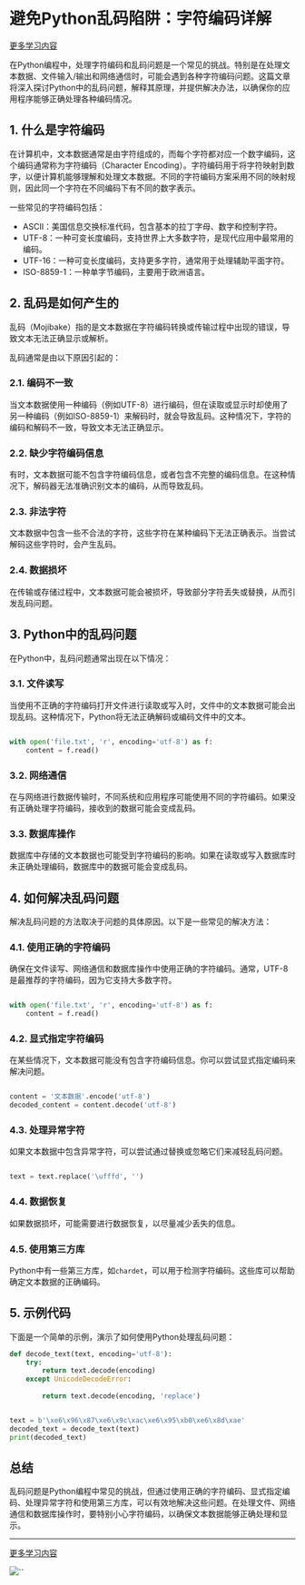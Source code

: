 # 避免Python乱码陷阱：字符编码详解

[更多学习内容](https://link.juejin.cn/?target=http%3A%2F%2Fipengtao.com%2F "http://ipengtao.com/")

在Python编程中，处理字符编码和乱码问题是一个常见的挑战。特别是在处理文本数据、文件输入/输出和网络通信时，可能会遇到各种字符编码问题。这篇文章将深入探讨Python中的乱码问题，解释其原理，并提供解决办法，以确保你的应用程序能够正确处理各种编码情况。

1\. 什么是字符编码
-----------

在计算机中，文本数据通常是由字符组成的，而每个字符都对应一个数字编码，这个编码通常称为字符编码（Character Encoding）。字符编码用于将字符映射到数字，以便计算机能够理解和处理文本数据。不同的字符编码方案采用不同的映射规则，因此同一个字符在不同编码下有不同的数字表示。

一些常见的字符编码包括：

*   ASCII：美国信息交换标准代码，包含基本的拉丁字母、数字和控制字符。
*   UTF-8：一种可变长度编码，支持世界上大多数字符，是现代应用中最常用的编码。
*   UTF-16：一种可变长度编码，支持更多字符，通常用于处理辅助平面字符。
*   ISO-8859-1：一种单字节编码，主要用于欧洲语言。

2\. 乱码是如何产生的
------------

乱码（Mojibake）指的是文本数据在字符编码转换或传输过程中出现的错误，导致文本无法正确显示或解析。

乱码通常是由以下原因引起的：

### 2.1. 编码不一致

当文本数据使用一种编码（例如UTF-8）进行编码，但在读取或显示时却使用了另一种编码（例如ISO-8859-1）来解码时，就会导致乱码。这种情况下，字符的编码和解码不一致，导致文本无法正确显示。

### 2.2. 缺少字符编码信息

有时，文本数据可能不包含字符编码信息，或者包含不完整的编码信息。在这种情况下，解码器无法准确识别文本的编码，从而导致乱码。

### 2.3. 非法字符

文本数据中包含一些不合法的字符，这些字符在某种编码下无法正确表示。当尝试解码这些字符时，会产生乱码。

### 2.4. 数据损坏

在传输或存储过程中，文本数据可能会被损坏，导致部分字符丢失或替换，从而引发乱码问题。

3\. Python中的乱码问题
----------------

在Python中，乱码问题通常出现在以下情况：

### 3.1. 文件读写

当使用不正确的字符编码打开文件进行读取或写入时，文件中的文本数据可能会出现乱码。这种情况下，Python将无法正确解码或编码文件中的文本。

```python

with open('file.txt', 'r', encoding='utf-8') as f:
    content = f.read()

```

### 3.2. 网络通信

在与网络进行数据传输时，不同系统和应用程序可能使用不同的字符编码。如果没有正确处理字符编码，接收到的数据可能会变成乱码。

### 3.3. 数据库操作

数据库中存储的文本数据也可能受到字符编码的影响。如果在读取或写入数据库时未正确处理编码，数据库中的数据可能会变成乱码。

4\. 如何解决乱码问题
------------

解决乱码问题的方法取决于问题的具体原因。以下是一些常见的解决方法：

### 4.1. 使用正确的字符编码

确保在文件读写、网络通信和数据库操作中使用正确的字符编码。通常，UTF-8是最推荐的字符编码，因为它支持大多数字符。

```python

with open('file.txt', 'r', encoding='utf-8') as f:
    content = f.read()

```

### 4.2. 显式指定字符编码

在某些情况下，文本数据可能没有包含字符编码信息。你可以尝试显式指定编码来解决问题。

```python

content = '文本数据'.encode('utf-8')
decoded_content = content.decode('utf-8')

```

### 4.3. 处理异常字符

如果文本数据中包含异常字符，可以尝试通过替换或忽略它们来减轻乱码问题。

```python

text = text.replace('\ufffd', '')

```

### 4.4. 数据恢复

如果数据损坏，可能需要进行数据恢复，以尽量减少丢失的信息。

### 4.5. 使用第三方库

Python中有一些第三方库，如`chardet`，可以用于检测字符编码。这些库可以帮助确定文本数据的正确编码。

5\. 示例代码
--------

下面是一个简单的示例，演示了如何使用Python处理乱码问题：

```python
def decode_text(text, encoding='utf-8'):
    try:
        return text.decode(encoding)
    except UnicodeDecodeError:
        
        return text.decode(encoding, 'replace')


text = b'\xe6\x96\x87\xe6\x9c\xac\xe6\x95\xb0\xe6\x8d\xae'
decoded_text = decode_text(text)
print(decoded_text)

```

总结
--

乱码问题是Python编程中常见的挑战，但通过使用正确的字符编码、显式指定编码、处理异常字符和使用第三方库，可以有效地解决这些问题。在处理文件、网络通信和数据库操作时，要特别小心字符编码，以确保文本数据能够正确处理和显示。

* * *

[更多学习内容](https://link.juejin.cn/?target=http%3A%2F%2Fipengtao.com%2F "http://ipengtao.com/")

![](https://p3-juejin.byteimg.com/tos-cn-i-k3u1fbpfcp/326fd2f36433408b944365d881ec80e3~tplv-k3u1fbpfcp-jj-mark:3024:0:0:0:q75.awebp#?w=1200&h=1146&s=53628&e=webp&b=fffcfc)``